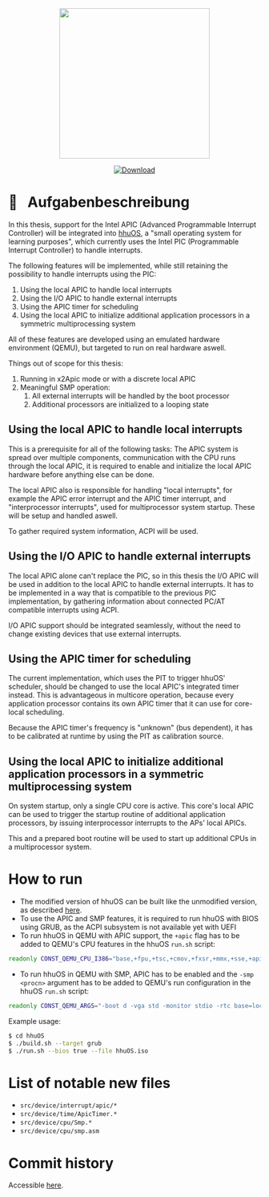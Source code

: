 <div align="center">
  <img src="https://coconucos.cs.hhu.de/lehre/bigdata/resources/img/hhu-logo.svg" width=300>

  [![Download](https://img.shields.io/static/v1?label=&message=pdf&color=EE3F24&style=for-the-badge&logo=adobe-acrobat-reader&logoColor=FFFFFF)](/../-/jobs/artifacts/master/file/thesis.pdf?job=latex)
</div>

# :notebook: &nbsp; Aufgabenbeschreibung

In this thesis, support for the Intel APIC (Advanced Programmable Interrupt Controller) will be integrated into [hhuOS](https://github.com/hhuOS/hhuOS/tree/experimental), a "small operating system for learning purposes", which currently uses the Intel PIC (Programmable Interrupt Controller) to handle interrupts.

The following features will be implemented, while still retaining the possibility to handle interrupts using the PIC:

1. Using the local APIC to handle local interrupts
2. Using the I/O APIC to handle external interrupts
3. Using the APIC timer for scheduling
4. Using the local APIC to initialize additional application processors in a symmetric multiprocessing system

All of these features are developed using an emulated hardware environment (QEMU), but targeted to run on real hardware aswell.

Things out of scope for this thesis:

1. Running in x2Apic mode or with a discrete local APIC
2. Meaningful SMP operation:
   1. All external interrupts will be handled by the boot processor
   2. Additional processors are initialized to a looping state

## Using the local APIC to handle local interrupts

This is a prerequisite for all of the following tasks: The APIC system is spread over multiple components, communication with the CPU runs through the local APIC, it is required to enable and initialize the local APIC hardware before anything else can be done.

The local APIC also is responsible for handling "local interrupts", for example the APIC error interrupt and the APIC timer interrupt, and "interprocessor interrupts", used for multiprocessor system startup.
These will be setup and handled aswell.

To gather required system information, ACPI will be used.

## Using the I/O APIC to handle external interrupts

The local APIC alone can't replace the PIC, so in this thesis the I/O APIC will be used in addition to the local APIC to handle external interrupts. It has to be implemented in a way that is compatible to the previous PIC implementation, by gathering information about connected PC/AT compatible interrupts using ACPI.

I/O APIC support should be integrated seamlessly, without the need to change existing devices that use external interrupts.

## Using the APIC timer for scheduling

The current implementation, which uses the PIT to trigger hhuOS' scheduler, should be changed to use the local APIC's integrated timer instead. This is advantageous in multicore operation, because every application processor contains its own APIC timer that it can use for core-local scheduling.

Because the APIC timer's frequency is "unknown" (bus dependent), it has to be calibrated at runtime by using the PIT as calibration source.

## Using the local APIC to initialize additional application processors in a symmetric multiprocessing system

On system startup, only a single CPU core is active. This core's local APIC can be used to trigger the startup routine of additional application processors, by issuing interprocessor interrupts to the APs' local APICs.

This and a prepared boot routine will be used to start up additional CPUs in a multiprocessor system.

# How to run

- The modified version of hhuOS can be built like the unmodified version, as described [here](https://github.com/hhuOS/hhuOS/tree/experimental#user-content-usage).
- To use the APIC and SMP features, it is required to run hhuOS with BIOS using GRUB, as the ACPI subsystem is not available yet with UEFI
- To run hhuOS in QEMU with APIC support, the `+apic` flag has to be added to QEMU's CPU features in the hhuOS `run.sh` script:
```sh
readonly CONST_QEMU_CPU_I386="base,+fpu,+tsc,+cmov,+fxsr,+mmx,+sse,+apic"
```
- To run hhuOS in QEMU with SMP, APIC has to be enabled and the `-smp <procn>` argument has to be added to QEMU's run configuration in the hhuOS `run.sh` script:
```sh
readonly CONST_QEMU_ARGS="-boot d -vga std -monitor stdio -rtc base=localtime -device isa-debug-exit -smp 2"
```

Example usage:

```sh
$ cd hhuOS
$ ./build.sh --target grub
$ ./run.sh --bios true --file hhuOS.iso
```

# List of notable new files

- `src/device/interrupt/apic/*`
- `src/device/time/ApicTimer.*`
- `src/device/cpu/Smp.*`
- `src/device/cpu/smp.asm`

# Commit history

Accessible [here](https://github.com/ChUrl/hhuOS).
